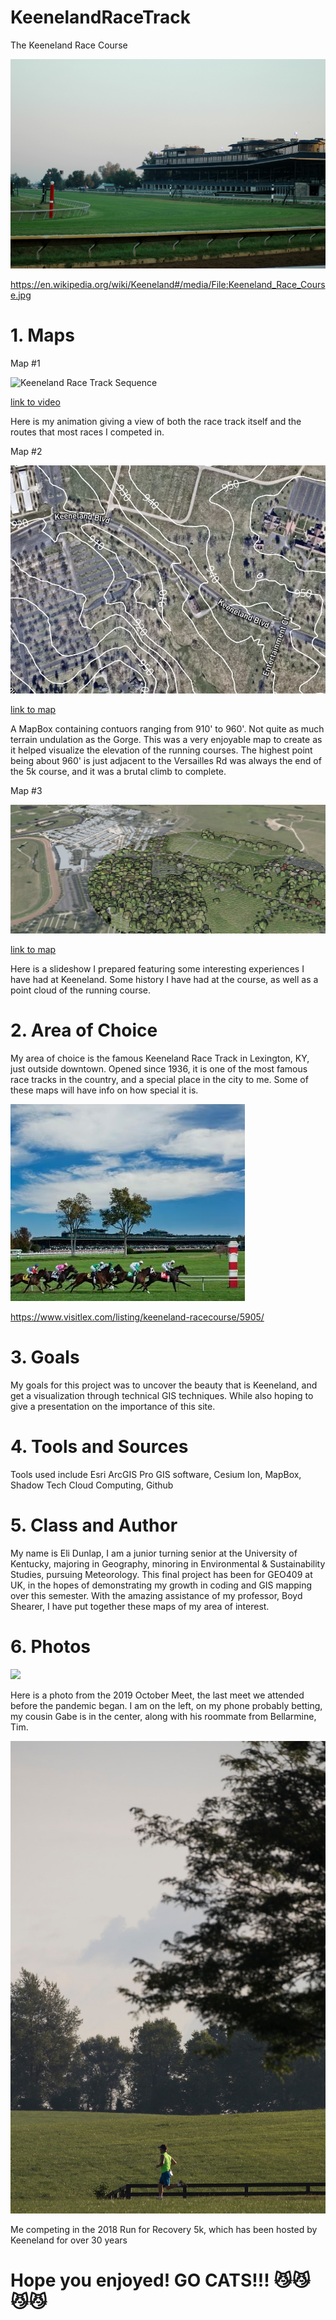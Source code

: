 # KeenelandRaceTrack
The Keeneland Race Course

![Keeneland](images/Keeneland_Race_Course.jpg)

https://en.wikipedia.org/wiki/Keeneland#/media/File:Keeneland_Race_Course.jpg

# 1. Maps

Map #1

![Keeneland Race Track Sequence](VIDEO/L7race.gif)

[link to video](https://ejdunl55.github.io/KeenelandRaceTrack/VIDEO/L7race.gif) 

Here is my animation giving a view of both the race track itself and the routes that most races I competed in. 

Map #2

![Keeneland MapBox](images/MapBox%20Map.jpg)

[link to map](https://ejdunl55.github.io/KeenelandRaceTrack/Mapbox/index.html) 

A MapBox containing contuors ranging from 910' to 960'. Not quite as much terrain undulation as the Gorge. This was a very enjoyable map to create as it helped visualize the elevation of the running courses. The highest point being about 960' is just adjacent to the Versailles Rd was always the end of the 5k course, and it was a brutal climb to complete.

Map #3

![Keeneland Slideshow](images/Cesium%20Map.jpg)

[link to map](https://ejdunl55.github.io/KeenelandRaceTrack/Mapbox/index.html) 

Here is a slideshow I prepared featuring some interesting experiences I have had at Keeneland. Some history I have had at the course, as well as a point cloud of the running course.

# 2. Area of Choice

My area of choice is the famous Keeneland Race Track in Lexington, KY, just outside downtown. Opened since 1936, it is one of the most famous race tracks in the country, and a special place in the city to me. Some of these maps will have info on how special it is.

![Keeneland](images/Keeneland%20%231.jpg)

https://www.visitlex.com/listing/keeneland-racecourse/5905/

# 3. Goals

My goals for this project was to uncover the beauty that is Keeneland, and get a visualization through technical GIS techniques. While also hoping to give a presentation on the importance of this site.

# 4. Tools and Sources

Tools used include Esri ArcGIS Pro GIS software, Cesium Ion, MapBox, Shadow Tech Cloud Computing, Github

# 5. Class and Author

My name is Eli Dunlap, I am a junior turning senior at the University of Kentucky, majoring in Geography, minoring in Environmental & Sustainability Studies, pursuing Meteorology. This final project has been for GEO409 at UK, in the hopes of demonstrating my growth in coding and GIS mapping over this semester. With the amazing assistance of my professor, Boyd Shearer, I have put together these maps of my area of interest.

# 6. Photos

![](images/Keeneland%20Betting.jpg)

Here is a photo from the 2019 October Meet, the last meet we attended before the pandemic began. I am on the left, on my phone probably betting, my cousin Gabe is in the center, along with his roommate from Bellarmine, Tim.

![](images/Run%20for%20Recovery%20Race.jpg)

Me competing in the 2018 Run for Recovery 5k, which has been hosted by Keeneland for over 30 years

# Hope you enjoyed! GO CATS!!! 😼😼😼😼
